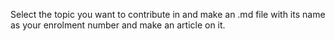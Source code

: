 Select the topic you want to contribute in and make an .md file with its name as your enrolment number and make an article on it.
